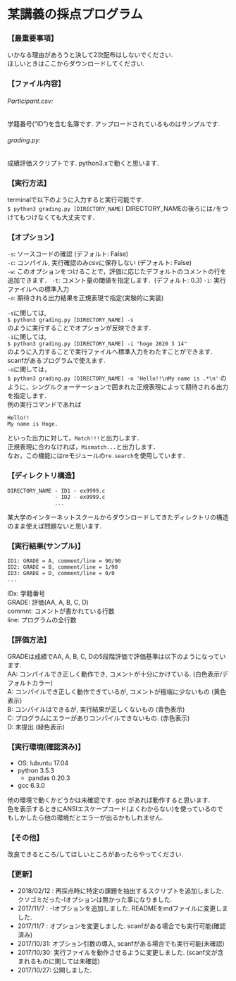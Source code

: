 # 某講義の採点プログラム

### 【最重要事項】
いかなる理由があろうと決して2次配布はしないでください.  
ほしいときはここからダウンロードしてください.

### 【ファイル内容】
###### Participant.csv:
学籍番号("ID")を含む名簿です. アップロードされているものはサンプルです.
###### grading.py:
成績評価スクリプトです. python3.xで動くと思います.


### 【実行方法】
terminalで以下のように入力すると実行可能です.  
`$ python3 grading.py [DIRECTORY_NAME]`
DIRECTORY_NAMEの後ろには`/`をつけてもつけなくても大丈夫です．

### 【オプション】
`-s`: ソースコードの確認 (デフォルト: False)  
`-c`: コンパイル, 実行確認のみcsvに保存しない (デフォルト: False)  
`-w`: このオプションをつけることで，評価に応じたデフォルトのコメントの行を追加できます．
`-t`: コメント量の閾値を指定します．(デフォルト: 0.3)
`-i`: 実行ファイルへの標準入力  
`-o`: 期待される出力結果を正規表現で指定(実験的に実装)  

`-s`に関しては,  
`$ python3 grading.py [DIRECTORY_NAME] -s`  
のように実行することでオプションが反映できます.  
`-i`に関しては,  
`$ python3 grading.py [DIRECTORY_NAME] -i "hoge 2020 3 14"`  
のように入力することで実行ファイルへ標準入力をわたすことができます.  
scanfがあるプログラムで使えます.  
`-o`に関しては，  
`$ python3 grading.py [DIRECTORY_NAME] -o 'Hello!!\nMy name is .*\n'`
のように，シングルクォーテーションで囲まれた正規表現によって期待される出力を指定します．  
例の実行コマンドであれば
```
Hello!!
My name is Hoge.
```
といった出力に対して，`Match!!!`と出力します．  
正規表現に合わなければ，`Mismatch...`と出力します．  
なお，この機能にはreモジュールの`re.search`を使用しています．  

### 【ディレクトリ構造】
```
DIRECTORY_NAME - ID1 - ex9999.c
               - ID2 - ex9999.c
               ...
```

某大学のインターネットスクールからダウンロードしてきたディレクトリの構造のまま使えば問題ないと思います.


### 【実行結果(サンプル)】
```
ID1: GRADE = A, comment/line = 90/90
ID2: GRADE = B, comment/line = 1/90
ID3: GRADE = D, comment/line = 0/0
...
```

IDx: 学籍番号  
GRADE: 評価(AA, A, B, C, D)  
commnt: コメントが書かれている行数  
line: プログラムの全行数


### 【評価方法】
GRADEは成績でAA, A, B, C, Dの5段階評価で評価基準は以下のようになっています.  
AA: コンパイルでき正しく動作でき, コメントが十分にかけている. (白色表示/デフォルトカラー)  
A: コンパイルでき正しく動作できているが, コメントが極端に少ないもの (黄色表示)  
B: コンパイルはできるが, 実行結果が正しくないもの (青色表示)  
C: プログラムにエラーがありコンパイルできないもの. (赤色表示)  
D: 未提出 (緑色表示)


### 【実行環境(確認済み)】
- OS: lubuntu 17.04
- python 3.5.3
    - pandas 0.20.3
- gcc 6.3.0

他の環境で動くかどうかは未確認です. gcc があれば動作すると思います.  
色を表示するときにANSIエスケープコード(よくわからない)を使っているので  
もしかしたら他の環境だとエラーが出るかもしれません.


### 【その他】
改良できるところ/してほしいところがあったらやってください.


### 【更新】
- 2018/02/12 : 再採点時に特定の課題を抽出するスクリプトを追加しました. クソゴミだった-lオプションは無かった事になりました.
- 2017/11/7 : -lオプションを追加しました. READMEをmdファイルに変更しました.  
- 2017/11/7 : オプションを変更しました. scanfがある場合でも実行可能(確認済み)  
- 2017/10/31: オプション引数の導入, scanfがある場合でも実行可能(未確認)  
- 2017/10/30: 実行ファイルを動作させるように変更しました. (scanf文が含まれるものに関しては未確認)  
- 2017/10/27: 公開しました.

